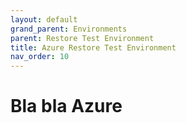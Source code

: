 ```yaml
---
layout: default
grand_parent: Environments
parent: Restore Test Environment
title: Azure Restore Test Environment
nav_order: 10
---
```


# Bla bla Azure
